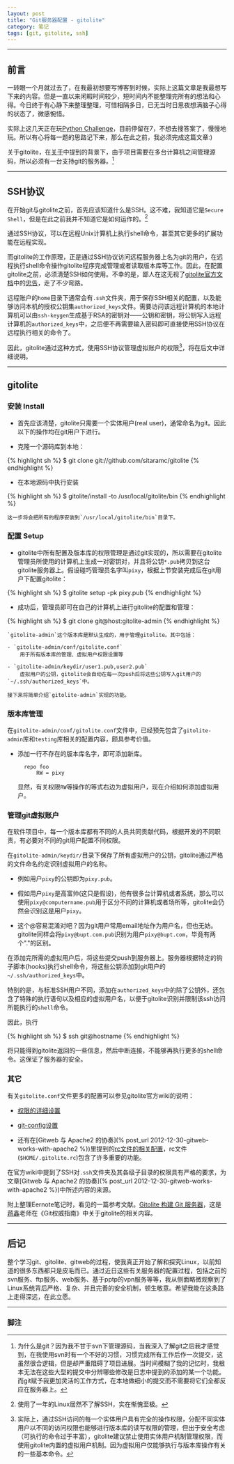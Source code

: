 ```yaml
---
layout: post
title: "Git服务器配置 - gitolite"
category: 笔记
tags: [git, gitolite, ssh]
---
```


---

## 前言

一转眼一个月就过去了，在我最初想要写博客到时候，实际上这篇文章是我最想写下来的内容。但是一直以来闲暇时间较少，短时间内不能整理完所有的想法和心得。今日终于有心静下来整理整理，可惜相隔多日，已无当时日思夜想满脑子心得的状态了，微感惋惜。

实际上这几天正在玩[Python Challenge]()，目前停留在7，不想去搜答案了，慢慢地玩。所以有心将每一题的思路记下来，那么在此之前，我必须完成这篇文章:)

关于gitolite，在[关于]({/about.html)中提到的背景下，由于项目需要在多台计算机之间管理源码，所以必须有一台支持git的服务器。[^1]

---

## SSH协议

在开始git与gitolite之前，首先应该知道什么是SSH。这不难，我知道它是`Secure Shell`，但是在此之前我并不知道它是如何运作的。[^2]

通过SSH协议，可以在远程Unix计算机上执行shell命令，甚至其它更多的扩展功能在远程实现。

而gitolite的工作原理，正是通过SSH协议访问远程服务器上名为git的用户，在远程执行shell命令操作gitolite程序完成管理或者读取版本库等工作。因此，在配置gitolite之前，必须清楚SSH如何使用。不幸的是，鄙人在这无视了[gitolite官方文档]中的[忠告]，走了不少弯路。

远程账户的`home`目录下通常会有`.ssh`文件夹，用于保存SSH相关的配置，以及能够访问本机的授权公钥集`authorized_keys`文件。需要访问该远程计算机的本地计算机可以由`ssh-keygen`生成基于RSA的密钥对——公钥和密钥，将公钥写入远程计算机的`authorized_keys`中，之后便不再需要输入密码即可直接使用SSH协议在远程执行相关的命令了。

因此，gitolite通过这种方式，使用SSH协议管理虚拟账户的权限[^3]，将在后文中详细说明。

---

## gitolite

### 安装 Install

- 首先应该清楚，gitolite只需要一个实体用户(real user)，通常命名为git。因此以下的操作均在git用户下进行。

- 克隆一个源码库到本地：

{% highlight sh %}
        $ git clone git://github.com/sitaramc/gitolite
{% endhighlight %}

- 在本地源码中执行安装

{% highlight sh %}
        $ gitolite/install -to /usr/local/gitolite/bin
{% endhighlight %}

    这一步将会把所有的程序安装到`/usr/local/gitolite/bin`目录下。
    
### 配置 Setup

- gitolite中所有配置及版本库的权限管理是通过git实现的，所以需要在gitolite管理员所使用的计算机上生成一对密钥对，并且将公钥`*.pub`拷贝到这台gitolite服务器上。假设碰巧管理员名字叫`pixy`，根据上节安装完成后在git用户下配置gitolite：

{% highlight sh %}
        $ gitolite setup -pk pixy.pub
{% endhighlight %}

- 成功后，管理员即可在自己的计算机上进行gitolite的配置和管理：

{% highlight sh %}
        $ git clone git@host:gitolite-admin
{% endhighlight %}

    `gitolite-admin`这个版本库是默认生成的，用于管理gitolite。其中包括：
    
    - `gitolite-admin/conf/gitolite.conf`
        用于所有版本库的管理、虚拟用户权限设置等

    - `gitolite-admin/keydir/user1.pub,user2.pub`
        虚拟用户的公钥，gitolite会自动在每一次push后将这些公钥写入git用户的`~/.ssh/authorized_keys`中。
        
    接下来将简单介绍`gitolite-admin`实现的功能。

### 版本库管理

在`gitolite-admin/conf/gitolite.conf`文件中，已经预先包含了`gitolite-admin`库和`testing`库相关的配置内容，颇具参考价值。

- 添加一行不存在的版本库名字，即可添加新库。

        repo foo
            RW = pixy

    显然，有关权限`RW`等操作的等式右边为虚拟用户，现在介绍如何添加虚拟用户。

### 管理git虚拟账户

在软件项目中，每一个版本库都有不同的人员共同贡献代码，根据开发的不同职责，有必要对不同的git用户配置不同权限。

在`gitolite-admin/keydir/`目录下保存了所有虚拟用户的公钥，gitolite通过严格的文件命名约定识别虚拟用户的名称。

- 例如用户`pixy`的公钥即为`pixy.pub`。

- 假如用户`pixy`是高富帅(这只是假设)，他有很多台计算机或者系统，那么可以使用`pixy@computername.pub`用于区分不同的计算机或者场所等，gitolite会仍然会识别这是用户`pixy`。

- 这个@容易混淆对吧？因为git用户常用email地址作为用户名，但也无妨。gitolite同样会将`pixy@bupt.com.pub`识别为用户`pixy@bupt.com`，毕竟有两个"."的区别。

在添加完所需的虚拟用户后，将这些提交push到服务器上。服务器根据特定的钩子脚本(hooks)执行shell命令，将这些公钥添加到git用户的`~/.ssh/authorized_keys`中。

特别的是，与标准SSH用户不同，添加在`authorized_keys`中的除了公钥外，还包含了特殊的执行语句以及相应的虚拟用户名，以便于gitolite识别并限制该ssh访问所能执行的`shell`命令。

因此，执行

{% highlight sh %}
    $ ssh git@hostname
{% endhighlight %}

将只能得到gitolite返回的一些信息，然后中断连接，不能够再执行更多的shell命令。这保证了服务器的安全。


### 其它

有关`gitolite.conf`文件更多的配置可以参见gitolite官方wiki的说明：

- [权限的详细设置](http://sitaramc.github.com/gitolite/rules.html)

- [git-config设置](http://sitaramc.github.com/gitolite/git-config.html)

- 还有在[Gitweb 与 Apache2 的协奏](% post_url 2012-12-30-gitweb-works-with-apache2 %})里提到的[rc文件的相关配置](http://sitaramc.github.com/gitolite/rc.html)，rc文件(`$HOME/.gitolite.rc`)包含了许多重要的功能。

在官方wiki中提到了SSH对`.ssh`文件夹及其各级子目录的权限具有严格的要求，为文章[Gitweb 与 Apache2 的协奏](% post_url 2012-12-30-gitweb-works-with-apache2 %})中所述内容的来源。

附上整理Eernote笔记时，看见的一篇参考文献。[Gitolite 构建 Git 服务器]()，这是[蒋鑫]()老师在《Git权威指南》中关于gitolite的相关内容。

---

## 后记

整个学习git、gitolite、gitweb的过程，使我真正开始了解和探究Linux，以前知道的很多东西都只是皮毛而已。通过近日这些有关服务器的配置过程，包括之前的svn服务、ftp服务、web服务、基于pptp的vpn服务等等，我从侧面略微观察到了Linux系统背后严格、复杂、并且完善的安全机制，顿生敬意。希望我能在这条路上走得深远，在此立愿。



---

### 脚注

[^1]: 为什么是git？因为我不甘于svn下管理源码，当我深入了解git之后我才感觉到，在我使用svn时有一个不好的习惯，习惯完成所有工作后作一次提交，这虽然很合逻辑，但是却严重阻碍了项目进展。当时间模糊了我的记忆时，我根本无法在这些大型的提交中分辨哪些修改是日志中提到的添加的某一个功能。而git赋予我更加灵活的工作方式，在本地做细小的提交而不需要将它们全都反应在服务器上。

[^2]: 使用了一年的Linux居然不了解SSH，实在惭愧至极。

[^3]: 实际上，通过SSH访问的每一个实体用户具有完全的操作权限，分配不同实体用户以不同的访问权限也能够进行版本库的读写权限的管理，但出于安全考虑（可执行的命令过于丰富），gitolite建议禁止使用实体用户机制管理权限，而使用gitolite内置的虚拟用户机制。因为虚拟用户仅能够执行与版本库操作有关的一些基本命令。



[Python Challenge]: http://www.pythonchallenge.com/
[gitolite官方文档]: http://sitaramc.github.com/gitolite/master-toc.html
[忠告]: http://sitaramc.github.com/gitolite/install.html#req
[蒋鑫]: http://www.worldhello.net/
[Gitolite 构建 Git 服务器]: http://www.ossxp.com/doc/git/gitolite.html
